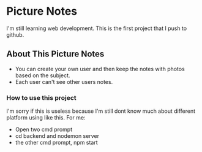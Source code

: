 # Picture Notes

I'm still learning web development.
This is the first project that I push to github.

## About This Picture Notes
- You can create your own user and then keep the notes with photos based on the subject.
- Each user can't see other users notes.

### How to use this project
I'm sorry if this is useless because I'm still dont know much about different platform using like this.
For me:
- Open two cmd prompt
- cd backend and nodemon server
- the other cmd prompt, npm start
